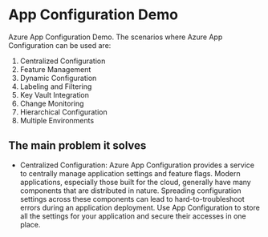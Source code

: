 # App Configuration Demo

Azure App Configuration Demo. The scenarios where Azure App Configuration can be used are:

1. Centralized Configuration
2. Feature Management
3. Dynamic Configuration
4. Labeling and Filtering
5. Key Vault Integration
6. Change Monitoring
7. Hierarchical Configuration
8. Multiple Environments

## The main problem it solves

- Centralized Configuration: Azure App Configuration provides a service to centrally manage application settings and feature flags. Modern applications, especially those built for the cloud, generally have many components that are distributed in nature. Spreading configuration settings across these components can lead to hard-to-troubleshoot errors during an application deployment. Use App Configuration to store all the settings for your application and secure their accesses in one place.
